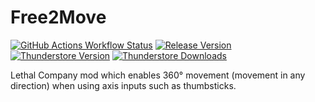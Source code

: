 # Free2Move

[![GitHub Actions Workflow Status](https://img.shields.io/github/actions/workflow/status/Lordfirespeed/lethal-company-free2move/build.yml?style=for-the-badge&logo=github)](https://github.com/Lordfirespeed/lethal-company-free2move/actions/workflows/build.yml)
[![Release Version](https://img.shields.io/github/v/release/lordfirespeed/lethal-company-free2move?style=for-the-badge&logo=github)](https://github.com/Lordfirespeed/lethal-company-free2move/releases)
[![Thunderstore Version](https://img.shields.io/thunderstore/v/Lordfirespeed/Free2Move?style=for-the-badge&logo=thunderstore&logoColor=white)](https://thunderstore.io/c/lethal-company/p/Lordfirespeed/Free2Move/)
[![Thunderstore Downloads](https://img.shields.io/thunderstore/dt/Lordfirespeed/Free2Move?style=for-the-badge&logo=thunderstore&logoColor=white)](https://thunderstore.io/c/lethal-company/p/Lordfirespeed/Free2Move/)

Lethal Company mod which enables 360° movement (movement in any direction) when using axis inputs such as thumbsticks.
